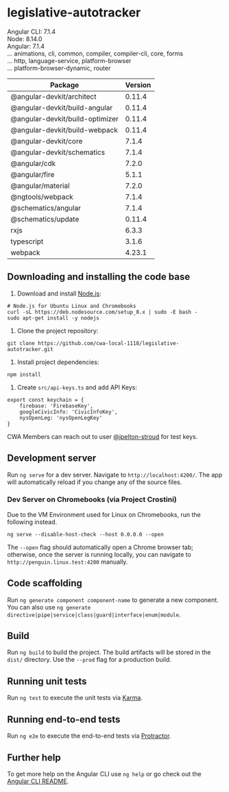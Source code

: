 # legislative-autotracker

Angular CLI: 7.1.4  
Node: 8.14.0  
Angular: 7.1.4  
... animations, cli, common, compiler, compiler-cli, core, forms  
... http, language-service, platform-browser  
... platform-browser-dynamic, router  

|Package                           |Version|
|----------------------------------|-------|
|@angular-devkit/architect         |0.11.4 |
|@angular-devkit/build-angular     |0.11.4 |
|@angular-devkit/build-optimizer   |0.11.4 |
|@angular-devkit/build-webpack     |0.11.4 |
|@angular-devkit/core              |7.1.4  |
|@angular-devkit/schematics        |7.1.4  |
|@angular/cdk                      |7.2.0  |
|@angular/fire                     |5.1.1  |
|@angular/material                 |7.2.0  |
|@ngtools/webpack                  |7.1.4  |
|@schematics/angular               |7.1.4  |
|@schematics/update                |0.11.4 |
|rxjs                              |6.3.3  |
|typescript                        |3.1.6  |
|webpack                           |4.23.1 |

## Downloading and installing the code base

1. Download and install [Node.js](https://nodejs.org/en/download/):
````
# Node.js for Ubuntu Linux and Chromebooks
curl -sL https://deb.nodesource.com/setup_8.x | sudo -E bash -
sudo apt-get install -y nodejs
````

1. Clone the project repository:
````
git clone https://github.com/cwa-local-1118/legislative-autotracker.git
````

1. Install project dependencies:
````
npm install
````

1. Create `src/api-keys.ts` and add API Keys:
````
export const keychain = {
	firebase: 'FirebaseKey',
	googleCivicInfo: 'CivicInfoKey',
	nysOpenLeg: 'nysOpenLegKey'
}
````  
   CWA Members can reach out to user [@jpelton-stroud](https://github.com/jpelton-stroud) for test keys.

## Development server

Run `ng serve` for a dev server. Navigate to `http://localhost:4200/`. The app will automatically reload if you change any of the source files.

### Dev Server on Chromebooks (via Project Crostini)
Due to the VM Environment used for Linux on Chromebooks, run the following instead.

`ng serve --disable-host-check --host 0.0.0.0 --open`

The `--open` flag should automatically open a Chrome browser tab; otherwise, once the server is running locally, you can navigate to `http://penguin.linux.test:4200` manually.

## Code scaffolding

Run `ng generate component component-name` to generate a new component. You can also use `ng generate directive|pipe|service|class|guard|interface|enum|module`.

## Build

Run `ng build` to build the project. The build artifacts will be stored in the `dist/` directory. Use the `--prod` flag for a production build.

## Running unit tests

Run `ng test` to execute the unit tests via [Karma](https://karma-runner.github.io).

## Running end-to-end tests

Run `ng e2e` to execute the end-to-end tests via [Protractor](http://www.protractortest.org/).

## Further help

To get more help on the Angular CLI use `ng help` or go check out the [Angular CLI README](https://github.com/angular/angular-cli/blob/master/README.md).
